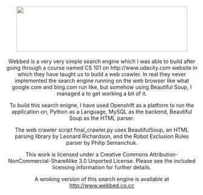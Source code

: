 <center><img src='http://www.webbed.co.cc/static/images/logo.png' width='450px' height='120px' /><center><br />
Webbed is a very very simple search engine which I was able to build after going through a course named CS 101 on http://www.udacity.com website in which they have taught us to build a web crawler. In real they never implemented the search engine running on the web browser like what google.com and bing.com run like, but somehow using Beautiful Soup, I managed a to get working a bit of it.

To build this search enigne, I have used Openshift as a platform to run the application on, Python as a Language, MySQL as the backend, Beautiful Soup as the HTML parser.

The web crawler script final_crawler.py uses BeautifulSoup, an HTML parsing library by Leonard Richardson, and the Robot Exclusion Rules parser by Philip Semanchuk.

This work is licensed under a Creative Commons Attribution-NonCommercial-ShareAlike 3.0 Unported License. Please see the included licensing information for further details.

A wroking version of this search engine is available at http://www.webbed.co.cc


